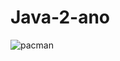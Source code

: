 # Java-2-ano

![pacman](https://user-images.githubusercontent.com/79423600/147419288-bbe47c51-f6cc-40c2-91b5-55cf2a53e671.png)
